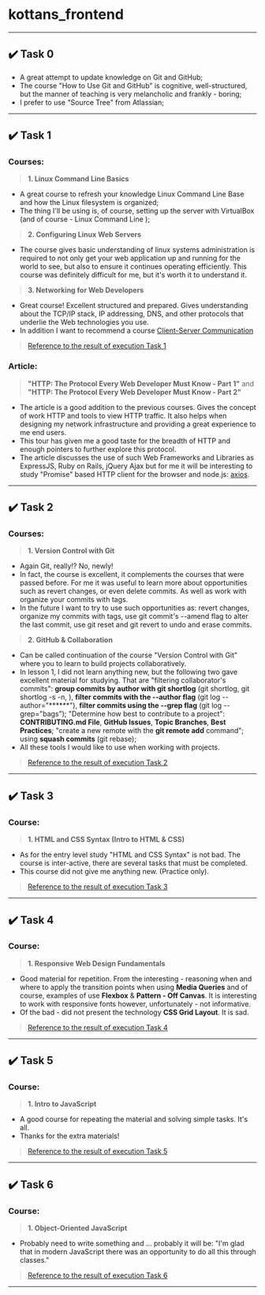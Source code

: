 # kottans_frontend
---------------------
## :heavy_check_mark: Task 0
- A great attempt to update knowledge on Git and GitHub;
- The course "How to Use Git and GitHub" is cognitive, well-structured, but the manner of teaching is very melancholic and frankly - boring;
- I prefer to use "Source Tree" from Atlassian;
--------------------
## :heavy_check_mark: Task 1
### Courses:
>__1. Linux Command Line Basics__
- A great course to refresh your knowledge Linux Command Line Base and how the Linux
filesystem is organized;
- The thing I'll be using is, of course, setting up the server with VirtualBox (and of course - Linux Command Line );

>__2. Configuring Linux Web Servers__
- The course gives basic understanding of linux systems administration is required to not only get your web
application up and running for the world to see, but also to ensure it continues operating efficiently.
This course was definitely difficult for me, but it's worth it to understand it.

>__3. Networking for Web Developers__
- Great course! Excellent structured and prepared. Gives understanding about the TCP/IP stack, IP addressing,
DNS, and other protocols that underlie the Web technologies you use.
- In addition I want to recommend a course [Client-Server Communication](https://www.udacity.com/course/client-server-communication--ud897)

> [Reference to the result of execution Task 1](Task_1/task01.md)

### Article:
>__"HTTP: The Protocol Every Web Developer Must Know - Part 1"__
    and
>__"HTTP: The Protocol Every Web Developer Must Know - Part 2"__

- The article is a good addition to the previous courses. Gives the concept of work HTTP  and tools to view HTTP traffic.
 It also helps when designing my network infrastructure and providing a great experience to me end users.
- This tour has given me a good taste for the breadth of HTTP and enough pointers to further explore this protocol.
- The article discusses the use of such Web Frameworks and Libraries as ExpressJS, Ruby on Rails, jQuery Ajax but for me it will
be interesting to study "Promise" based HTTP client for the browser and node.js: [axios](https://github.com/axios/axios).

--------------------

## :heavy_check_mark: Task 2
### Courses:
>__1. Version Control with Git__
- Again Git, really!? No,  newly!
- In fact, the course is excellent, it complements the courses that were passed before. For me it was useful to learn more about opportunities such as revert changes, or even delete commits. As well as work with organize your commits with tags.
- In the future I want to try to use such opportunities as: revert changes, organize my commits with tags, use git commit's --amend flag to alter the last commit, use git reset and git revert to undo and erase commits.

>__2. GitHub & Collaboration__
- Can be called continuation of the course "Version Control with Git" where you to learn to build projects collaboratively.
- In lesson 1, I did not learn anything new, but the following two gave excellent material for studying. That are "filtering collaborator's commits": __group commits by author with git shortlog__ (git shortlog, git shortlog -s -n, ), __filter commits with the --author flag__ (git log --author="******"), __filter commits using the --grep flag__ (git log --grep="bags"); "Determine how best to contribute to a project": __CONTRIBUTING.md File__, __GitHub Issues__, __Topic Branches__, __Best Practices__; "create a new remote with the __git remote add__ command"; using __squash commits__ (git rebase);
- All these tools I would like to use when working with projects.

>[Reference to the result of execution Task 2](Task_2/task02.md)

--------------------

## :heavy_check_mark: Task 3
### Course:
>__1. HTML and CSS Syntax (Intro to HTML & CSS)__
- As for the entry level study "HTML and CSS Syntax" is not bad. The course is inter-active, there are several tasks that must be completed.
- This course did not give me anything new. (Practice only).

>[Reference to the result of execution Task 3](Task_3/task03.md)

--------------------

## :heavy_check_mark: Task 4
### Course:
>__1. Responsive Web Design Fundamentals__
- Good material for repetition. From the interesting - reasoning when and where to apply the transition points when using __Media Queries__ and of course, examples of use __Flexbox__ & __Pattern - Off Canvas__. It is interesting to work with responsive fonts however, unfortunately - not informative.
- Of the bad - did not present the technology __CSS Grid Layout__. It is sad.

>[Reference to the result of execution Task 4](Task_4/task04.md)

--------------------

## :heavy_check_mark: Task 5
### Course:
>__1. Intro to JavaScript__

- A good course for repeating the material and solving simple tasks. It's all.
- Thanks for the extra materials!

>[Reference to the result of execution Task 5](Task_5/task05.md)

--------------------

## :heavy_check_mark: Task 6
### Course:
>__1. Object-Oriented JavaScript__

- Probably need to write something and ... probably it will be: "I'm glad that in modern JavaScript there was an opportunity to do all this through classes."

>[Reference to the result of execution Task 6](Task_6/task06.md)

--------------------
